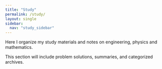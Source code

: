 ```yaml
---
title: "Study"
permalink: /study/
layout: single
sidebar:
  nav: "study_sidebar"
---
```



Here I organize my study materials and notes on engineering, physics and mathematics.  

This section will include problem solutions, summaries, and categorized archives.

